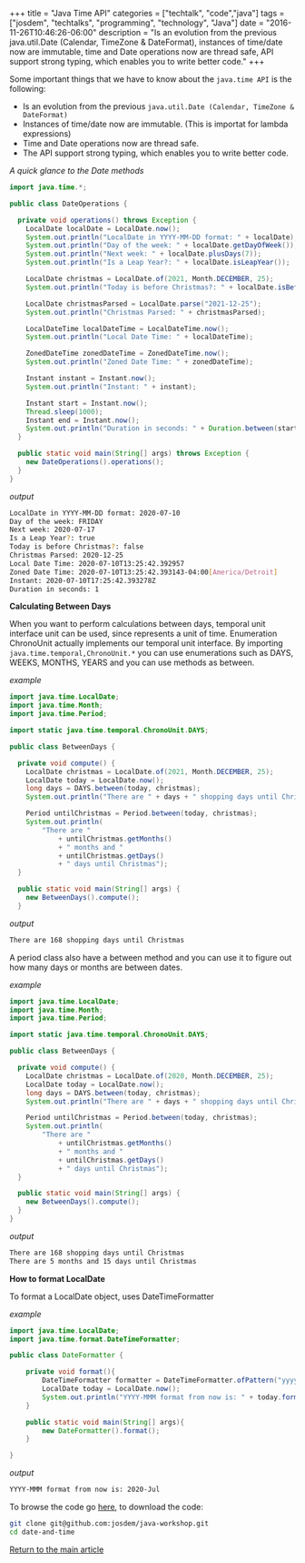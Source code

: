 +++
title = "Java Time API"
categories = ["techtalk", "code","java"]
tags = ["josdem", "techtalks", "programming", "technology", "Java"]
date = "2016-11-26T10:46:26-06:00"
description = "Is an evolution from the previous java.util.Date (Calendar, TimeZone & DateFormat), instances of time/date now are immutable, time and Date operations now are thread safe, API support strong typing, which enables you to write better code."
+++

Some important things that we have to know about the `java.time API` is the following:

* Is an evolution from the previous `java.util.Date (Calendar, TimeZone & DateFormat)`
* Instances of time/date now are immutable. (This is importat for lambda expressions)
* Time and Date operations now are thread safe.
* The API support strong typing, which enables you to write better code.

*A quick glance to the Date methods*

```java
import java.time.*;

public class DateOperations {

  private void operations() throws Exception {
    LocalDate localDate = LocalDate.now();
    System.out.println("LocalDate in YYYY-MM-DD format: " + localDate);
    System.out.println("Day of the week: " + localDate.getDayOfWeek());
    System.out.println("Next week: " + localDate.plusDays(7));
    System.out.println("Is a Leap Year?: " + localDate.isLeapYear());

    LocalDate christmas = LocalDate.of(2021, Month.DECEMBER, 25);
    System.out.println("Today is before Christmas?: " + localDate.isBefore(christmas));

    LocalDate christmasParsed = LocalDate.parse("2021-12-25");
    System.out.println("Christmas Parsed: " + christmasParsed);

    LocalDateTime localDateTime = LocalDateTime.now();
    System.out.println("Local Date Time: " + localDateTime);

    ZonedDateTime zonedDateTime = ZonedDateTime.now();
    System.out.println("Zoned Date Time: " + zonedDateTime);

    Instant instant = Instant.now();
    System.out.println("Instant: " + instant);

    Instant start = Instant.now();
    Thread.sleep(1000);
    Instant end = Instant.now();
    System.out.println("Duration in seconds: " + Duration.between(start, end).getSeconds());
  }

  public static void main(String[] args) throws Exception {
    new DateOperations().operations();
  }
}
```

*output*

```bash
LocalDate in YYYY-MM-DD format: 2020-07-10
Day of the week: FRIDAY
Next week: 2020-07-17
Is a Leap Year?: true
Today is before Christmas?: false
Christmas Parsed: 2020-12-25
Local Date Time: 2020-07-10T13:25:42.392957
Zoned Date Time: 2020-07-10T13:25:42.393143-04:00[America/Detroit]
Instant: 2020-07-10T17:25:42.393278Z
Duration in seconds: 1
```

**Calculating Between Days**

When you want to perform calculations between days, temporal unit interface unit can be used, since represents a unit of time. Enumeration ChronoUnit actually implements our temporal unit interface. By importing `java.time.temporal,ChronoUnit.*` you can use enumerations such as DAYS, WEEKS, MONTHS, YEARS and you can use methods as between.

*example*

```java
import java.time.LocalDate;
import java.time.Month;
import java.time.Period;

import static java.time.temporal.ChronoUnit.DAYS;

public class BetweenDays {

  private void compute() {
    LocalDate christmas = LocalDate.of(2021, Month.DECEMBER, 25);
    LocalDate today = LocalDate.now();
    long days = DAYS.between(today, christmas);
    System.out.println("There are " + days + " shopping days until Christmas");

    Period untilChristmas = Period.between(today, christmas);
    System.out.println(
        "There are "
            + untilChristmas.getMonths()
            + " months and "
            + untilChristmas.getDays()
            + " days until Christmas");
  }

  public static void main(String[] args) {
    new BetweenDays().compute();
  }

```

*output*

```bash
There are 168 shopping days until Christmas
```

A period class also have a between method and you can use it to figure out how many days or months are between dates.

*example*

```java
import java.time.LocalDate;
import java.time.Month;
import java.time.Period;

import static java.time.temporal.ChronoUnit.DAYS;

public class BetweenDays {

  private void compute() {
    LocalDate christmas = LocalDate.of(2020, Month.DECEMBER, 25);
    LocalDate today = LocalDate.now();
    long days = DAYS.between(today, christmas);
    System.out.println("There are " + days + " shopping days until Christmas");

    Period untilChristmas = Period.between(today, christmas);
    System.out.println(
        "There are "
            + untilChristmas.getMonths()
            + " months and "
            + untilChristmas.getDays()
            + " days until Christmas");
  }

  public static void main(String[] args) {
    new BetweenDays().compute();
  }
}
```

*output*

```bash
There are 168 shopping days until Christmas
There are 5 months and 15 days until Christmas
```

**How to format LocalDate**

To format a LocalDate object, uses DateTimeFormatter

*example*

```java
import java.time.LocalDate;
import java.time.format.DateTimeFormatter;

public class DateFormatter {

    private void format(){
        DateTimeFormatter formatter = DateTimeFormatter.ofPattern("yyyy-MMM");
        LocalDate today = LocalDate.now();
        System.out.println("YYYY-MMM format from now is: " + today.format(formatter));
    }

    public static void main(String[] args){
        new DateFormatter().format();
    }

}
```

*output*

```bash
YYYY-MMM format from now is: 2020-Jul
```

To browse the code go [here](https://github.com/josdem/java-workshop), to download the code:

```bash
git clone git@github.com:josdem/java-workshop.git
cd date-and-time
```

[Return to the main article](/techtalk/java)
